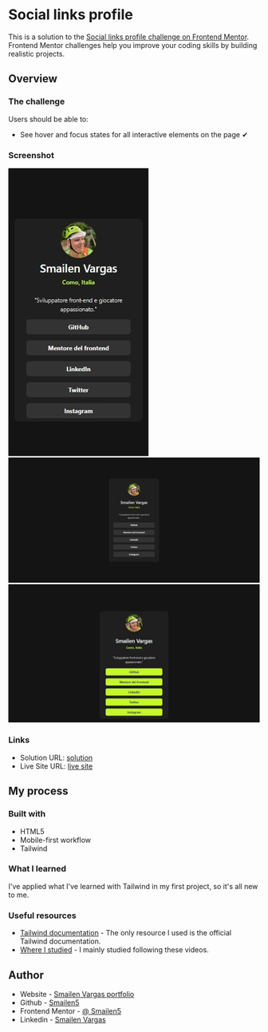 # Social links profile

This is a solution to the [Social links profile challenge on Frontend Mentor](https://www.frontendmentor.io/challenges/social-links-profile-UG32l9m6dQ). Frontend Mentor challenges help you improve your coding skills by building realistic projects.


## Overview

### The challenge

Users should be able to:

- See hover and focus states for all interactive elements on the page ✔

### Screenshot

![smartphone](./screenshot/Smartphone.jpeg)
![desktop](./screenshot/Desktop.jpeg)
![desktop](./screenshot/DesktopHover.jpeg)


### Links

- Solution URL: [solution](https://github.com/Smailen5/Frontend-Mentor-Challenge/tree/main/packages/social-links-profile-main-main)
- Live Site URL: [live site](https://smailen5.github.io/Frontend-Mentor-Challenge/social-links-profile-main-main/)

## My process

### Built with

- HTML5
- Mobile-first workflow
- Tailwind


### What I learned

I've applied what I've learned with Tailwind in my first project, so it's all new to me.


### Useful resources

- [Tailwind documentation](https://tailwindcss.com/docs/hover-focus-and-other-states#hover-focus-and-active) - The only resource I used is the official Tailwind documentation.
- [Where I studied](https://www.youtube.com/playlist?list=PLP5MAKLy8lP9iYl12rUcrYJgKggci5SPn) - I mainly studied following these videos.


## Author

- Website - [Smailen Vargas portfolio](https://smailenvargas.com/)
- Github - [Smailen5](https://github.com/Smailen5)
- Frontend Mentor - [@ Smailen5](https://www.frontendmentor.io/profile/Smailen5)
- Linkedin - [Smailen Vargas](https://www.linkedin.com/in/smailen-vargas/)
